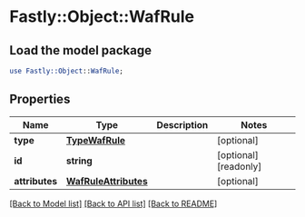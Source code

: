 # Fastly::Object::WafRule

## Load the model package
```perl
use Fastly::Object::WafRule;
```

## Properties
Name | Type | Description | Notes
------------ | ------------- | ------------- | -------------
**type** | [**TypeWafRule**](TypeWafRule.md) |  | [optional] 
**id** | **string** |  | [optional] [readonly] 
**attributes** | [**WafRuleAttributes**](WafRuleAttributes.md) |  | [optional] 

[[Back to Model list]](../README.md#documentation-for-models) [[Back to API list]](../README.md#documentation-for-api-endpoints) [[Back to README]](../README.md)


